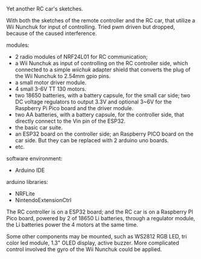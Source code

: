 Yet another RC car's sketches.

With both the sketches of the remote controller and the RC car, that utilize a Wii Nunchuk for input of controlling.
Tried pwm driven but dropped, because of the caused interference.

modules:
- 2 radio modules of NRF24L01 for RC communication;
- a Wii Nunchuk as input of controlling on the RC controller side, which connected to a simple _wiichuk_ adapter shield that converts the plug of the Wii Nunchuk to 2.54mm gpio pins.
- a small motor driver module.
- 4 small 3-6V TT 130 motors.
- two 18650 batteries, with a battery capsule, for the small car side; two DC voltage regulators to output 3.3V and optional 3~6V for the Raspberry Pi Pico board and the driver module.
- two AA batteries, with a battery capsule, for the controller side, that directly connect to the Vin pin of the ESP32.
- the basic car suite.
- an ESP32 board on the controller side; an Raspberry PICO board on the car side. But they can be replaced with 2 arduino uno boards.
- etc.

software environment:
- Arduino IDE

arduino libraries:
- NRFLite
- NintendoExtensionCtrl

The RC controller is on a ESP32 board; and the RC car is on a Raspberry PI Pico board, powered by 2 of 18650 Li batteries, through a regulator module, the Li batteries power the 4 motors at the same time.

Some other components may be mounted, such as WS2812 RGB LED, tri color led module, 1.3" OLED display, active buzzer. More complicated control involved the gyro of the Wii Nunchuk could be applied.
